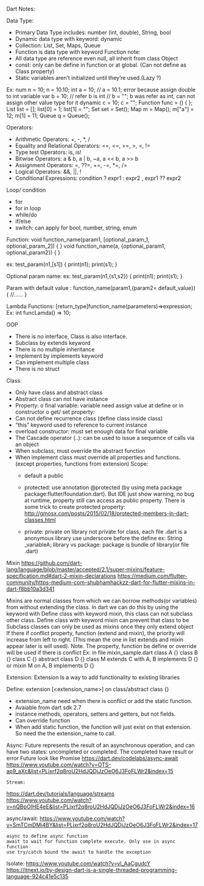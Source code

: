 


Dart Notes:

Data Type:
-	Primary Data Type includes: number (int, double), String, bool
-	Dynamic data type with keyword: dynamic
-	Collection: List, Set, Maps, Queue
-	Function is data type with keyword Function
note: 
-	All data type are reference even null, all inherit from class Object
-	const: only can be define in function or at global. (Can not define as Class property)
-	Static variables aren’t initialized until they’re used.(Lazy ?) 

Ex:
  num n = 10;
  n = 10.10;
  int a = 10;
  // a = 10.1;  error because assign double to int variable
  var b = 10; // refer b is int
  // b = ""; b was refer as int, can not assign other value type for it
  dynamic c = 10;
  c = "";
  Function func = () { };
  List list = [];
  list[0] = 1;
  list[1] = "";
  Set set = Set();
  Map m = Map();
  m["a"] = 12;
  m[1] = 11;
  Queue q = Queue();

Operators:
-	Arithmetic Operators: +, -, *, /
-	Equality and Relational Operators: ==, <=, >=, >, <, !=
-	Type test Operators:  is, is!
-	Bitwise Operators: a & b,  a | b, ~a, a << b, a >> b
-	Assignment Operators: =, ??=, +=, -=, *=, /=
-	Logical Operators: &&, ||, !
-	Conditional Expressions: condition ? expr1 : expr2 ,  expr1 ?? expr2	

Loop/ condition
-	for
-	for in loop
-	while/do
-	if/else
-	switch: can apply for bool, number, string, enum

Function:
void function_name(param1, [optional_param_1, optional_param_2]) { } 
void function_name(a, {optional_param1, optional_param2}) { } 

ex: test_param(n1,[s1]) { 
   print(n1); 
   print(s1); 
}

Optional param name:
ex: test_param(n1,{s1,s2}) { 
   print(n1); 
   print(s1); 
} 

Param with default value :
function_name(param1,{param2= default_value}) { 
   //...... 
} 

Lambda Functions: [return_type]function_name(parameters)=>expression;
Ex: int funcLamda() => 10;


OOP
-	There is no interface, Class is also interface.	
-	Subclass by extends keyword
-	There is no multiple inheritance 
-	Implement by implements keyword
-	Can implement multiple class
-	There is no struct

Class:
-	Only have class and abstract class
-	Abstract class can not have instance
-	Property:
o	final variable: variable need assign value at define or in constructor
o	get/ set property:
-	Can not define recurrence class (define class inside class)
-	“this” keyword used to reference to current instance
-	overload constructor: must set enough data for final variable
-	The Cascade operator (..): can be used to issue a sequence of calls via an object
-	When subclass, must override the abstract function
-	When implement class must override all properties and functions. (except properties, functions from extension)
Scope:
	- default a public
	- protected: use annotation @protected (by using meta package package:flutter/foundation.dart). But IDE just show warning, no bug at runtime, property still can access as public property. There is some trick to create protected property: http://gmosx.com/posts/2015/02/18/protected-members-in-dart-classes.html

	- private: private on library not private for class, each file .dart is a anonymous library
			use underscore before the define ex: String _variableA;
	library vs package: package is bundle of library(or file .dart)

Mixin
https://github.com/dart-lang/language/blob/master/accepted/2.1/super-mixins/feature-specification.md#dart-2-mixin-declarations
https://medium.com/flutter-community/https-medium-com-shubhamhackzz-dart-for-flutter-mixins-in-dart-f8bb10a3d341

Mixins are normal classes from which we can borrow methods(or variables) from without extending the class. In dart we can do this by using the keyword with
	Define class with keyword mixin, this class can not subclass other class.
Define class with keyword mixin can prevent that class to be Subclass
	classes can only be used as mixins once they only extend object
	If there if conflict property, function (extend and mixin), the priority will increase from left to right. (This mean the one in list extends and mixin appear later is will used). 
Note. The property, function be define or override will be used if there is conflict
 Ex: in file mixin_sample.dart
class A {}
class B {}
class C {}
abstract class D {}
class M extends C with A, B implements D {}
or mixin M on A, B implements D {}

Extension:
Extension Is a way to add functionality to existing libraries

Define:
extension [<extension_name>] on class/abstract class {}

-	extension_name need when there is conflict or add the static function.
-	Avaiable from dart sdk 2.7
-	instance methods, operators, setters and getters, but not fields.
-	Can override function
-	When add static function, the function will just exist on that extension. So need the the extension_name to call.

Async:
Future represents the result of an asynchronous operation, and can have two states: uncompleted or completed.
The completed have result or error
Future look like Promise
https://dart.dev/codelabs/async-await
https://www.youtube.com/watch?v=OTS-ap9_aXc&list=PLjxrf2q8roU2HdJQDjJzOeO6J3FoFLWr2&index=15	

	Stream:
 https://dart.dev/tutorials/language/streams
https://www.youtube.com/watch?v=nQBpOIHE4eE&list=PLjxrf2q8roU2HdJQDjJzOeO6J3FoFLWr2&index=16

async/await:
https://www.youtube.com/watch?v=SmTCmDMi4BY&list=PLjxrf2q8roU2HdJQDjJzOeO6J3FoFLWr2&index=17

	async to define async function
	await to wait for function complete execute. Only use in async function
	use try/catch bound the await to handle the exception



Isolate:
https://www.youtube.com/watch?v=vl_AaCgudcY
 https://itnext.io/by-design-dart-is-a-single-threaded-programming-language-924c41e5c135


	

